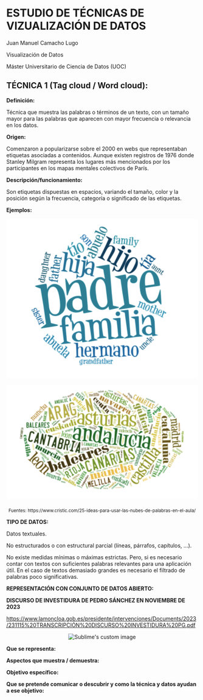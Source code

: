# ESTUDIO DE TÉCNICAS DE VIZUALIZACIÓN DE DATOS

Juan Manuel Camacho Lugo

Visualización de Datos

Máster Universitario de Ciencia de Datos (UOC)


## TÉCNICA 1 (Tag cloud / Word cloud):

**Definición:**

Técnica que muestra las palabras o términos de un texto, con un tamaño mayor para las palabras que aparecen con mayor frecuencia o relevancia en los datos.

**Origen:**

Comenzaron a popularizarse sobre el 2000 en webs que representaban etiquetas asociadas a contenidos. Aunque existen registros de 1976 donde Stanley Milgram representa los lugares más mencionados por los participantes en los mapas mentales colectivos de París.

**Descripción/funcionamiento:**

Son etiquetas dispuestas en espacios, variando el tamaño, color y la posición según la frecuencia, categoría o significado de las etiquetas. 

**Ejemplos:**

<p align="center">
  <img src="https://github.com/JCAMLUG/PEC2_VD/blob/main/ejemplo_1.png?raw=true" alt="Sublime's custom image"/>
</p>

<p align="center">
  <img src="https://github.com/JCAMLUG/PEC2_VD/blob/main/ejemplo_2.png?raw=true" alt="Sublime's custom image"/>
</p>

<p align="center">
  <sub>Fuentes: https://www.cristic.com/25-ideas-para-usar-las-nubes-de-palabras-en-el-aula/
</p>

**TIPO DE DATOS:**

Datos textuales.

No estructurados o con estructural parcial (líneas, párrafos, capítulos, …).

No existe medidas mínimas o máximas estrictas. Pero, si es necesario contar con textos con suficientes palabras relevantes para una aplicación útil. 
En el caso de textos demasiado grandes es necesario el filtrado de palabras poco significativas. 

**REPRESENTACIÓN CON CONJUNTO DE DATOS ABIERTO:**

**DISCURSO DE INVESTIDURA DE PEDRO SÁNCHEZ EN NOVIEMBRE DE 2023**

https://www.lamoncloa.gob.es/presidente/intervenciones/Documents/2023/231115%20TRANSCRIPCIÓN%20DISCURSO%20INVESTIDURA%20PG.pdf

<p align="center">
  <img src="https://github.com/user-attachments/assets/8a8363a8-f812-4583-abfc-d174dc1e71eb?raw=true" alt="Sublime's custom image"/>
</p>

**Que se representa:**

**Aspectos que muestra / demuestra:**

**Objetivo específico:**

**Que se pretende  comunicar o descubrir y como la técnica y datos ayudan a ese objetivo:**


